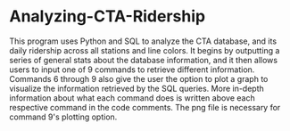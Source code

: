 # Analyzing-CTA-Ridership

This program uses Python and SQL to analyze the CTA database, and its daily ridership across all stations and line colors. It begins by
outputting a series of general stats about the database information, and it then allows users to input one of 9 commands to retrieve
different information. Commands 6 through 9 also give the user the option to plot a graph to visualize the information retrieved by the SQL
queries. More in-depth information about what each command does is written above each respective command in the code comments. 
The png file is necessary for command 9's plotting option.
